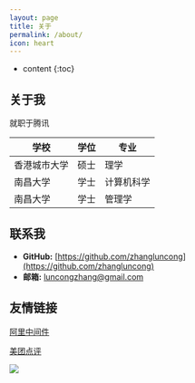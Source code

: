 ```yaml
---
layout: page
title: 关于
permalink: /about/
icon: heart
---
```


* content
{:toc}

## 关于我

就职于腾讯

|  学校   | 学位  | 专业  |
|  ----  | ----  | ----   |
| 香港城市大学 | 硕士  | 理学  |
| 南昌大学  | 学士  | 计算机科学  |
| 南昌大学  | 学士  | 管理学  |

## 联系我

* **GitHub:** [https://github.com/zhangluncong](https://github.com/zhangluncong)
* **邮箱:** luncongzhang@gmail.com

## 友情链接


[阿里中间件](http://jm.taobao.org/)

[美团点评](https://tech.meituan.com/)

![](https://i.loli.net/2018/07/23/5b558352b739a.jpg)

